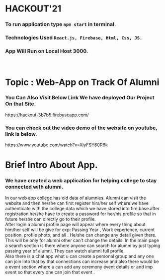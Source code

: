 # HACKOUT'21

### To run application type `npm start` in terminal.

### Technologies Used  `React.js, Firebase, Html, Css, JS.`

### App Will Run on Local Host 3000.

<br/>

# Topic : Web-App on Track Of Alumni

<h3>You Can Also Visit Below Link We have deployed Our Project On that Site. </h3>
https://hackout-3b7b5.firebaseapp.com/

<h3>You can check out the video demo of the website on youtube, link is below. </h3>
https://www.youtube.com/watch?v=XiyFSY60R6k

# Brief Intro About App.

### We have created a web application for helping college to stay connected with alumni. 
In our web app college has old data of alumnies.
Alumni can visit the website and then he/she can first register him/her self where we have authenticate with the college data which we have stored into fire base.after registration he/she have to create a password for her/his profile so that in future he/she  can directly go to their profile.
<br/>
After login a alumni profile page will appear where every thing about him/her self will be give for exp: Passing Year , Work experience,  current position, profile photo, and all . He/she can change any detail given there. This will be only for alumni other can't change the details. In the main page a search section is there where anyone can search for alumni by just typing passing year of alumni. They can watch alumni full profile. 
<br/>
Also there is a chat app what u can create a personal group and any one can join into that by that connections can increase and also there would be a event section where u can add any ceremony event details or and imp event so that every one can join that event .
